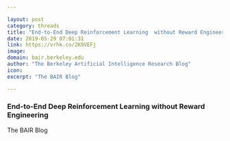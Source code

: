 ```yaml
---

layout: post
category: threads
title: "End-to-End Deep Reinforcement Learning  without Reward Engineering"
date: 2019-05-29 07:01:31
link: https://vrhk.co/2K9VEFj
image: 
domain: bair.berkeley.edu
author: "The Berkeley Artificial Intelligence Research Blog"
icon: 
excerpt: "The BAIR Blog"

---
```


### End-to-End Deep Reinforcement Learning  without Reward Engineering

The BAIR Blog